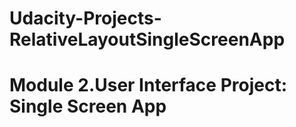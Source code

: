 # Udacity-Projects-RelativeLayoutSingleScreenApp
# Module 2.User Interface Project: Single Screen App
